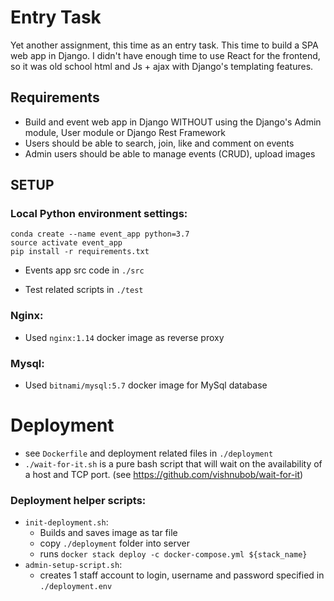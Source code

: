 # Entry Task

Yet another assignment, this time as an entry task. This time to build a SPA web app in Django. I didn't have enough time to use React for the frontend, so it was old school html and Js + ajax with Django's templating features.

## Requirements
* Build and event web app in Django WITHOUT using the Django's Admin module, User module or Django Rest Framework
* Users should be able to search, join, like and comment on events
* Admin users should be able to manage events (CRUD), upload images


## SETUP

### Local Python environment settings: 
````
conda create --name event_app python=3.7
source activate event_app
pip install -r requirements.txt
````
* Events app src code in `./src` 

* Test related scripts in `./test`



### Nginx:
* Used `nginx:1.14` docker image as reverse proxy
### Mysql:
* Used `bitnami/mysql:5.7` docker image for MySql database


# Deployment
- see `Dockerfile` and deployment related files in `./deployment`
- `./wait-for-it.sh` is a pure bash script that will wait on the availability of a host and TCP port. (see https://github.com/vishnubob/wait-for-it)
 

### Deployment helper scripts:
* `init-deployment.sh`:
   * Builds and saves image as tar file
   * copy `./deployment` folder into server
   * runs `docker stack deploy -c docker-compose.yml ${stack_name}
   `
* `admin-setup-script.sh`:
   * creates 1 staff account to login, username and password specified in `./deployment.env`


